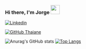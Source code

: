 ### Hi there, I'm Jorge <img src="https://raw.githubusercontent.com/iampavangandhi/iampavangandhi/master/gifs/Hi.gif" width="30px">

[![Linkedin](https://img.shields.io/badge/-LinkedIn-222222?style=flat-square&logo=Linkedin&logoColor=white&link=https://www.linkedin.com/in/engincan-veske-b4a75b145/)](https://www.linkedin.com/in/jorge-gonz%C3%A1lez-pascual-3a539620b/)

[![GitHub Thaiane](https://img.shields.io/github/followers/JorgeGonzalezPascuul?label=follow&style=social)](https://github.com/Thaiane)


![Anurag's GitHub stats](https://github-readme-stats.vercel.app/api?username=JorgeGonzalezPascual&show_icons=true&theme=radical) 
[![Top Langs](https://github-readme-stats.vercel.app/api/top-langs/?username=JorgeGonzalezPascual&layout=compact&theme=radical)](https://github.com/anuraghazra/github-readme-stats)


